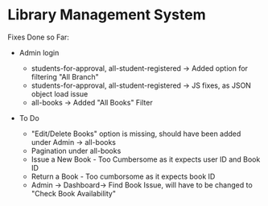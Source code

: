 # Library Management System

Fixes Done so Far:
- Admin login
  - students-for-approval, all-student-registered -> Added option for filtering "All Branch"
  - students-for-approval, all-student-registered -> JS fixes, as JSON object load issue
  - all-books -> Added "All Books" Filter


- To Do
  - "Edit/Delete Books" option is missing, should have been added under Admin -> all-books
  - Pagination under all-books
  - Issue a New Book - Too Cumbersome as it expects user ID and Book ID
  - Return a Book - Too cumborsome as it expects book ID
  - Admin -> Dashboard-> Find Book Issue, will have to be changed to "Check Book Availability"  
